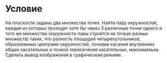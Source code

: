 # Условие

На плоскости заданы два множества точек. Найти пару
окружностей, каждая из
которых проходит хотя бы через 3 различные точки одного и того же множества
(окружности пары
строятся на точках разных множеств) таких, что разность площадей
четырехугольников, образованных
центрами окружностей, точками касания внутренних общих касательных и точкой
пересечения касательных,
максимальна. Сделать вывод изображения в графическом режиме.
